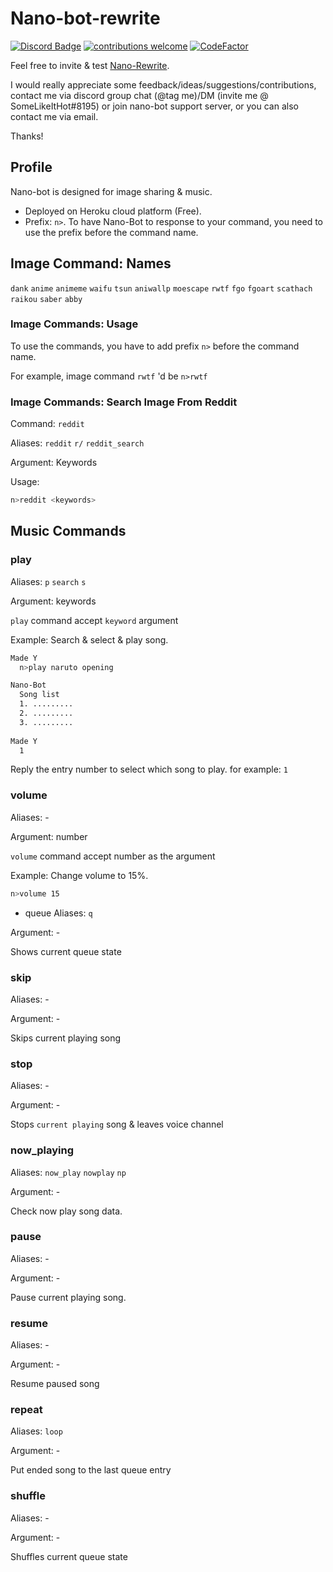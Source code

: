 # Nano-bot-rewrite
[![Discord Badge](https://discordapp.com/api/guilds/458296099049046018/embed.png)](https://discord.gg/Y8sB4ay)
[![contributions welcome](https://img.shields.io/badge/contributions-welcome-brightgreen.svg?style=flat)](https://github.com/madeyoga/Nano-Bot/issues)
[![CodeFactor](https://www.codefactor.io/repository/github/madeyoga/nano-bot/badge)](https://www.codefactor.io/repository/github/madeyoga/nano-bot)

Feel free to invite & test [Nano-Rewrite](https://discordapp.com/oauth2/authorize?client_id=458298539517411328&scope=bot&permissions=1567734903). 

I would really appreciate some feedback/ideas/suggestions/contributions, contact me via discord group chat (@tag me)/DM (invite me @ SomeLikeItHot#8195) or join nano-bot support server, or you can also contact me via email.

Thanks!

## Profile
Nano-bot is designed for image sharing & music.
- Deployed on Heroku cloud platform (Free).
- Prefix: `n>`. To have Nano-Bot to response to your command, you need to use the prefix before the command name.

## Image Command: Names
`dank` `anime` `animeme` `waifu` `tsun` `aniwallp` `moescape` `rwtf` `fgo` `fgoart` `scathach` `raikou` `saber` `abby` 

### Image Commands: Usage
To use the commands, you have to add prefix `n>` before the command name. 

For example, image command `rwtf` 'd be `n>rwtf`

### Image Commands: Search Image From Reddit
Command: `reddit`

Aliases: `reddit` `r/` `reddit_search`

Argument: Keywords

Usage:
```bash
n>reddit <keywords>
```

## Music Commands
### play
Aliases: `p` `search` `s` 

Argument: keywords

`play` command accept `keyword` argument

Example: Search & select & play song.
```bash
Made Y
  n>play naruto opening

Nano-Bot
  Song list
  1. .........
  2. .........
  3. .........
  
Made Y
  1
```
Reply the entry number to select which song to play. for example: `1`

### volume
Aliases: -

Argument: number

`volume` command accept number as the argument

Example: Change volume to 15%.
```bash
n>volume 15
```

- queue 
Aliases: `q` 

Argument: -

Shows current queue state

### skip
Aliases: -

Argument: -

Skips current playing song

### stop 
Aliases: -

Argument: -

Stops `current playing` song & leaves voice channel

### now_playing 
Aliases: `now_play` `nowplay` `np` 

Argument: -

Check now play song data.

### pause
Aliases: - 

Argument: -

Pause current playing song.

### resume 
Aliases: -

Argument: -

Resume paused song

### repeat 
Aliases: `loop` 

Argument: -

Put ended song to the last queue entry

### shuffle
Aliases: -

Argument: -

Shuffles current queue state
